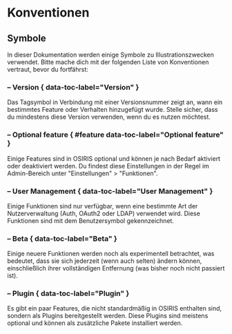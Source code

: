 # Konventionen

## Symbole

In dieser Dokumentation werden einige Symbole zu Illustrationszwecken verwendet. Bitte mache dich mit der folgenden Liste von Konventionen vertraut, bevor du fortfährst:

### <!-- md:version --> – Version { data-toc-label="Version" }

Das Tagsymbol in Verbindung mit einer Versionsnummer zeigt an, wann ein bestimmtes Feature oder Verhalten hinzugefügt wurde. Stelle sicher, dass du mindestens diese Version verwenden, wenn du es nutzen möchtest.

### <!-- md:feature --> – Optional feature { #feature data-toc-label="Optional feature" }

Einige Features sind in OSIRIS optional und können je nach Bedarf aktiviert oder deaktiviert werden. Du findest diese Einstellungen in der Regel im Admin-Bereich unter "Einstellungen" > "Funktionen".

### <!-- md:auth --> – User Management { data-toc-label="User Management" }
Einige Funktionen sind nur verfügbar, wenn eine bestimmte Art der Nutzerverwaltung (Auth, OAuth2 oder LDAP) verwendet wird. Diese Funktionen sind mit dem Benutzersymbol gekennzeichnet.


### <!-- md:beta --> – Beta { data-toc-label="Beta" }

Einige neuere Funktionen werden noch als experimentell betrachtet, was bedeutet, dass sie sich jederzeit (wenn auch selten) ändern können, einschließlich ihrer vollständigen Entfernung (was bisher noch nicht passiert ist).

### <!-- md:plugin --> – Plugin { data-toc-label="Plugin" }

Es gibt ein paar Features, die nicht standardmäßig in OSIRIS enthalten sind, sondern als Plugins bereitgestellt werden. Diese Plugins sind meistens optional und können als zusätzliche Pakete installiert werden.


